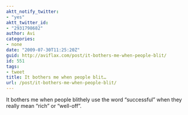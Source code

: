 ```yaml
---
aktt_notify_twitter:
- "yes"
aktt_twitter_id:
- "2931798682"
author: Avi
categories:
- none
date: "2009-07-30T11:25:20Z"
guid: http://aviflax.com/post/it-bothers-me-when-people-blit/
id: 551
tags:
- tweet
title: It bothers me when people blit…
url: /post/it-bothers-me-when-people-blit/
---
```

It bothers me when people blithely use the word &#8220;successful&#8221; when they really mean &#8220;rich&#8221; or &#8220;well-off&#8221;.